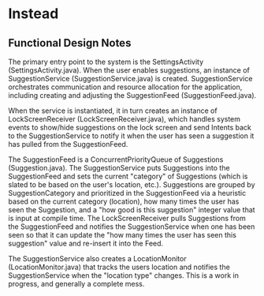 # Instead

## Functional Design Notes

The primary entry point to the system is the SettingsActivity (SettingsActivity.java). When the user enables suggestions, an instance of SuggestionService (SuggestionService.java) is created. SuggestionService orchestrates communication and resource allocation for the application, including creating and adjusting the SuggestionFeed (SuggestionFeed.java). 

When the service is instantiated, it in turn creates an instance of LockScreenReceiver (LockScreenReceiver.java), which handles system events to show/hide suggestions on the lock screen and send Intents back to the SuggestionService to notify it when the user has seen a suggestion it has pulled from the SuggestionFeed.

The SuggestionFeed is a ConcurrentPriorityQueue of Suggestions (Suggestion.java). The SuggestionService puts Suggestions into the SuggestionFeed and sets the current "category" of Suggestions (which is slated to be based on the user's location, etc.). Suggestions are grouped by SuggestionCategory and prioritized in the SuggestionFeed via a heuristic based on the current category (location), how many times the user has seen the Suggestion, and a "how good is this suggestion" integer value that is input at compile time. The LockScreenReceiver pulls Suggestions from the SuggestionFeed and notifies the SuggestionService when one has been seen so that it can update the "how many times the user has seen this suggestion" value and re-insert it into the Feed.

The SuggestionService also creates a LocationMonitor (LocationMonitor.java) that tracks the users location and notifies the SuggestionService when the "location type" changes. This is a work in progress, and generally a complete mess.
